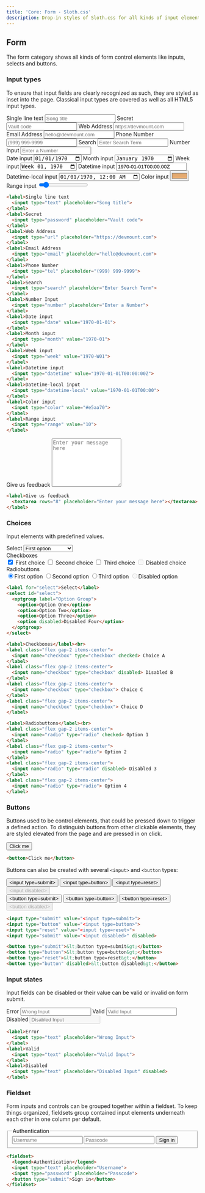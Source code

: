 ```yaml
---
title: 'Core: Form - Sloth.css'
description: Drop-in styles of Sloth.css for all kinds of input elements and buttons.
---
```


## Form

The form category shows all kinds of form control elements like inputs, selects and buttons.

### Input types

To ensure that input fields are clearly recognized as such, they are styled as inset into the page. Classical input types are covered as well as all HTML5 input types.

<div class="demo">
  <div class="flex flex-wrap gap-4">
    <div class="flex flex-col gap-2">
      <label>Single line text
        <input type="text" placeholder="Song title">
      </label>
      <label>Secret
        <input type="password" placeholder="Vault code">
      </label>
      <label>Web Address
        <input type="url" placeholder="https://devmount.com">
      </label>
      <label>Email Address
        <input type="email" placeholder="hello@devmount.com">
      </label>
      <label>Phone Number
        <input type="tel" placeholder="(999) 999-9999">
      </label>
      <label>Search
        <input type="search" placeholder="Enter Search Term">
      </label>
      <label>Number Input
        <input type="number" placeholder="Enter a Number">
      </label>
    </div>
    <div class="flex flex-col gap-2">
      <label>Date input
        <input type="date" value="1970-01-01">
      </label>
      <label>Month input
        <input type="month" value="1970-01">
      </label>
      <label>Week input
        <input type="week" value="1970-W01">
      </label>
      <label>Datetime input
        <input type="datetime" value="1970-01-01T00:00:00Z">
      </label>
      <label>Datetime-local input
        <input type="datetime-local" value="1970-01-01T00:00">
      </label>
      <label>Color input
        <input type="color" value="#e5aa70">
      </label>
      <label>Range input
        <input type="range" value="10">
      </label>
    </div>
  </div>
</div>

```html
<label>Single line text
  <input type="text" placeholder="Song title">
</label>
<label>Secret
  <input type="password" placeholder="Vault code">
</label>
<label>Web Address
  <input type="url" placeholder="https://devmount.com">
</label>
<label>Email Address
  <input type="email" placeholder="hello@devmount.com">
</label>
<label>Phone Number
  <input type="tel" placeholder="(999) 999-9999">
</label>
<label>Search
  <input type="search" placeholder="Enter Search Term">
</label>
<label>Number Input
  <input type="number" placeholder="Enter a Number">
</label>
<label>Date input
  <input type="date" value="1970-01-01">
</label>
<label>Month input
  <input type="month" value="1970-01">
</label>
<label>Week input
  <input type="week" value="1970-W01">
</label>
<label>Datetime input
  <input type="datetime" value="1970-01-01T00:00:00Z">
</label>
<label>Datetime-local input
  <input type="datetime-local" value="1970-01-01T00:00">
</label>
<label>Color input
  <input type="color" value="#e5aa70">
</label>
<label>Range input
  <input type="range" value="10">
</label>
```

<div class="demo">
  <label class="w-full max-w-screen-xs">Give us feedback
    <textarea rows="8" placeholder="Enter your message here"></textarea>
  </label>
</div>

```html
<label>Give us feedback
  <textarea rows="8" placeholder="Enter your message here"></textarea>
</label>
```

### Choices

Input elements with predefined values.

<div class="demo flex flex-wrap gap-8">
  <div>
    <label for="select">Select</label>
    <select id="select">
      <optgroup label="Option Group">
        <option>First option</option>
        <option>Second option</option>
        <option>Third option</option>
        <option disabled>Disabled option</option>
      </optgroup>
    </select>
  </div>
  <div>
    <label>Checkboxes</label><br>
    <label class="flex gap-2 items-center">
      <input name="checkbox" type="checkbox" checked> First choice
    </label>
    <label class="flex gap-2 items-center">
      <input name="checkbox" type="checkbox"> Second choice
    </label>
    <label class="flex gap-2 items-center">
      <input name="checkbox" type="checkbox"> Third choice
    </label>
    <label class="flex gap-2 items-center">
      <input name="checkbox" type="checkbox" disabled> Disabled choice
    </label>
  </div>
  <div>
    <label>Radiobuttons</label><br>
    <label class="flex gap-2 items-center">
      <input name="radio" type="radio" checked>First option
    </label>
    <label class="flex gap-2 items-center">
      <input name="radio" type="radio">Second option
    </label>
    <label class="flex gap-2 items-center">
      <input name="radio" type="radio">Third option
    </label>
    <label class="flex gap-2 items-center">
      <input name="radio" type="radio" disabled>Disabled option
    </label>
  </div>
</div>

```html
<label for="select">Select</label>
<select id="select">
  <optgroup label="Option Group">
    <option>Option One</option>
    <option>Option Two</option>
    <option>Option Three</option>
    <option disabled>Disabled Four</option>
  </optgroup>
</select>

<label>Checkboxes</label><br>
<label class="flex gap-2 items-center">
  <input name="checkbox" type="checkbox" checked> Choice A
</label>
<label class="flex gap-2 items-center">
  <input name="checkbox" type="checkbox" disabled> Disabled B
</label>
<label class="flex gap-2 items-center">
  <input name="checkbox" type="checkbox"> Choice C
</label>
<label class="flex gap-2 items-center">
  <input name="checkbox" type="checkbox"> Choice D
</label>

<label>Radiobuttons</label><br>
<label class="flex gap-2 items-center">
  <input name="radio" type="radio" checked> Option 1
</label>
<label class="flex gap-2 items-center">
  <input name="radio" type="radio"> Option 2
</label>
<label class="flex gap-2 items-center">
  <input name="radio" type="radio" disabled> Disabled 3
</label>
<label class="flex gap-2 items-center">
  <input name="radio" type="radio"> Option 4
</label>
```

### Buttons

Buttons used to be control elements, that could be pressed down to trigger a defined action. To distinguish buttons from other clickable elements, they are styled elevated from the page and are pressed in on click.

<div class="demo">
  <button>Click me</button>
</div>

```html
<button>Click me</button>
```

Buttons can also be created with several `<input>` and `<button` types:

<div class="demo">
  <div class="flex flex-wrap gap-8">
    <div class="flex flex-col gap-2">
      <input type="submit" value="<input type=submit>">
      <input type="button" value="<input type=button>">
      <input type="reset" value="<input type=reset>">
      <input type="submit" value="<input disabled>" disabled>
    </div>
    <div class="flex flex-col gap-2">
      <button type="submit">&lt;button type=submit&gt;</button>
      <button type="button">&lt;button type=button&gt;</button>
      <button type="reset">&lt;button type=reset&gt;</button>
      <button type="button" disabled>&lt;button disabled&gt;</button>
    </div>
  </div>
</div>

```html
<input type="submit" value="<input type=submit>">
<input type="button" value="<input type=button>">
<input type="reset" value="<input type=reset>">
<input type="submit" value="<input disabled>" disabled>

<button type="submit">&lt;button type=submit&gt;</button>
<button type="button">&lt;button type=button&gt;</button>
<button type="reset">&lt;button type=reset&gt;</button>
<button type="button" disabled>&lt;button disabled&gt;</button>
```

### Input states

Input fields can be disabled or their value can be valid or invalid on form submit.

<div class="demo">
  <div class="flex flex-col gap-2 max-w-screen-xs">
    <label>Error
      <input type="text" placeholder="Wrong Input">
    </label>
    <label>Valid
      <input type="text" placeholder="Valid Input">
    </label>
    <label>Disabled
      <input type="text" placeholder="Disabled Input" disabled>
    </label>
  </div>
</div>

```html
<label>Error
  <input type="text" placeholder="Wrong Input">
</label>
<label>Valid
  <input type="text" placeholder="Valid Input">
</label>
<label>Disabled
  <input type="text" placeholder="Disabled Input" disabled>
</label>
```

### Fieldset

Form inputs and controls can be grouped together within a fieldset. To keep things organized, fieldsets group contained input elements underneath each other in one column per default.

<div class="demo">
  <fieldset class="max-w-screen-xs">
    <legend>Authentication</legend>
    <input type="text" placeholder="Username">
    <input type="password" placeholder="Passcode">
    <button type="submit">Sign in</button>
  </fieldset>
</div>

```html
<fieldset>
  <legend>Authentication</legend>
  <input type="text" placeholder="Username">
  <input type="password" placeholder="Passcode">
  <button type="submit">Sign in</button>
</fieldset>
```
